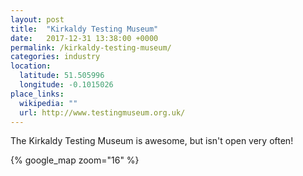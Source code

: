 ```yaml
---
layout: post
title:  "Kirkaldy Testing Museum"
date:   2017-12-31 13:38:00 +0000
permalink: /kirkaldy-testing-museum/
categories: industry
location:
  latitude: 51.505996
  longitude: -0.1015026
place_links:
  wikipedia: ""
  url: http://www.testingmuseum.org.uk/
---
```

The Kirkaldy Testing Museum is awesome, but isn't open very often!

{% google_map zoom="16" %}
